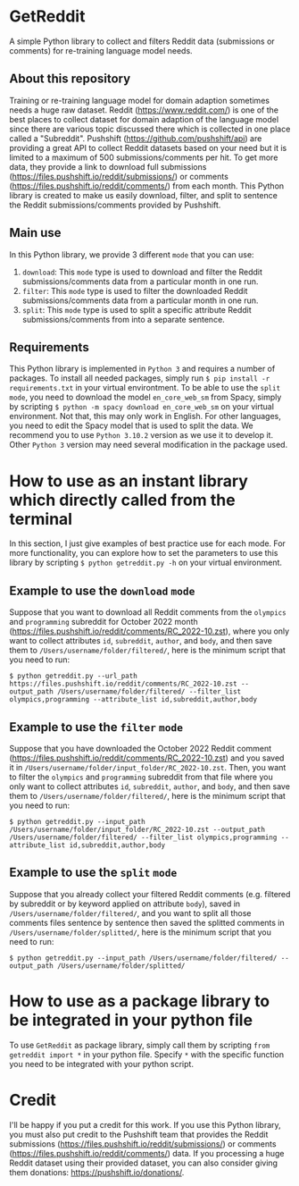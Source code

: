 # GetReddit
A simple Python library to collect and filters Reddit data (submissions or comments) for re-training language model needs.
## About this repository
Training or re-training language model for domain adaption sometimes needs a huge raw dataset. Reddit (https://www.reddit.com/) is one of the best places to collect dataset for domain adaption of the language model since there are various topic discussed there which is collected in one place called a "Subreddit". Pushshift (https://github.com/pushshift/api) are providing a great API to collect Reddit datasets based on your need but it is limited to a maximum of 500 submissions/comments per hit. To get more data, they provide a link to download full submissions (https://files.pushshift.io/reddit/submissions/) or comments (https://files.pushshift.io/reddit/comments/) from each month. This Python library is created to make us easily download, filter, and split to sentence the Reddit submissions/comments provided by Pushshift. 
## Main use
In this Python library, we provide 3 different `mode` that you can use: <br />
1. `download`: This `mode` type is used to download and filter the Reddit submissions/comments data from a particular month in one run.
2. `filter`: This `mode` type is used to filter the downloaded Reddit submissions/comments data from a particular month in one run.
3. `split`: This `mode` type is used to split a specific attribute Reddit submissions/comments from into a separate sentence.
## Requirements
This Python library is implemented in `Python 3` and requires a number of packages. To install all needed packages, simply run `$ pip install -r requirements.txt` in your virtual environtment. To be able to use the `split` `mode`, you need to download the model `en_core_web_sm` from Spacy, simply by scripting `$ python -m spacy download en_core_web_sm` on your virtual environment. Not that, this may only work in English. For other languages, you need to edit the Spacy model that is used to split the data. We recommend you to use `Python 3.10.2` version as we use it to develop it. Other `Python 3` version may need several modification in the package used.

# How to use as an instant library which directly called from the terminal
In this section, I just give examples of best practice use for each mode. For more functionality, you can explore how to set the parameters to use this library by scripting `$ python getreddit.py -h` on your virtual environment.
## Example to use the `download` `mode`
Suppose that you want to download all Reddit comments from the `olympics` and `programming` subreddit for October 2022 month (https://files.pushshift.io/reddit/comments/RC_2022-10.zst), where you only want to collect attributes `id`, `subreddit`, `author`, and `body`, and then save them to `/Users/username/folder/filtered/`, here is the minimum script that you need to run:
```
$ python getreddit.py --url_path https://files.pushshift.io/reddit/comments/RC_2022-10.zst --output_path /Users/username/folder/filtered/ --filter_list olympics,programming --attribute_list id,subreddit,author,body
```
## Example to use the `filter` `mode`
Suppose that you have downloaded the October 2022 Reddit comment (https://files.pushshift.io/reddit/comments/RC_2022-10.zst) and you saved it in `/Users/username/folder/input_folder/RC_2022-10.zst`. Then, you want to filter the `olympics` and `programming` subreddit from that file where you only want to collect attributes `id`, `subreddit`, `author`, and `body`, and then save them to `/Users/username/folder/filtered/`, here is the minimum script that you need to run:
```
$ python getreddit.py --input_path /Users/username/folder/input_folder/RC_2022-10.zst --output_path /Users/username/folder/filtered/ --filter_list olympics,programming --attribute_list id,subreddit,author,body
```
## Example to use the `split` `mode`
Suppose that you already collect your filtered Reddit comments (e.g. filtered by subreddit or by keyword applied on attribute `body`), saved in `/Users/username/folder/filtered/`, and you want to split all those comments files sentence by sentence then saved the splitted comments in `/Users/username/folder/splitted/`, here is the minimum script that you need to run:
```
$ python getreddit.py --input_path /Users/username/folder/filtered/ --output_path /Users/username/folder/splitted/
```

# How to use as a package library to be integrated in your python file
To use `GetReddit` as package library, simply call them by scripting `from getreddit import *` in your python file. Specify `*` with the specific function you need to be integrated with your python script.

# Credit
I'll be happy if you put a credit for this work. If you use this Python library, you must also put credit to the Pushshift team that provides the Reddit submissions (https://files.pushshift.io/reddit/submissions/) or comments (https://files.pushshift.io/reddit/comments/) data. If you processing a huge Reddit dataset using their provided dataset, you can also consider giving them donations: https://pushshift.io/donations/.
